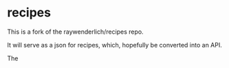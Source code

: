 # recipes

This is a fork of the raywenderlich/recipes repo.

It will serve as a json for recipes, which, hopefully be converted into an API.

The 
